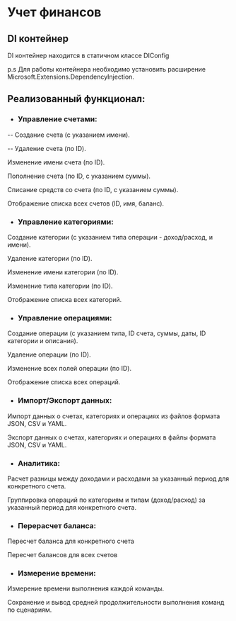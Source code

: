# Учет финансов 

## DI контейнер
DI контейнер находится в статичном классе DIConfig

p.s Для работы контейнера необходимо установить расширение Microsoft.Extensions.DependencyInjection.

## Реализованный функционал:

- ### Управление счетами:

-- Создание счета (с указанием имени).

-- Удаление счета (по ID).

Изменение имени счета (по ID).

Пополнение счета (по ID, с указанием суммы).

Списание средств со счета (по ID, с указанием суммы).

Отображение списка всех счетов (ID, имя, баланс).

- ### Управление категориями:

Создание категории (с указанием типа операции - доход/расход, и имени).

Удаление категории (по ID).

Изменение имени категории (по ID).

Изменение типа категории (по ID).

Отображение списка всех категорий.

- ### Управление операциями:

Создание операции (с указанием типа, ID счета, суммы, даты, ID категории и описания).

Удаление операции (по ID).

Изменение всех полей операции (по ID).

Отображение списка всех операций.

- ### Импорт/Экспорт данных:

Импорт данных о счетах, категориях и операциях из файлов формата JSON, CSV и YAML.

Экспорт данных о счетах, категориях и операциях в файлы формата JSON, CSV и YAML.

- ### Аналитика:

Расчет разницы между доходами и расходами за указанный период для конкретного счета.

Группировка операций по категориям и типам (доход/расход) за указанный период для конкретного счета.

- ### Перерасчет баланса:

Пересчет баланса для конкретного счета

Пересчет балансов для всех счетов

- ### Измерение времени:

Измерение времени выполнения каждой команды.

Сохранение и вывод средней продолжительности выполнения команд по сценариям.
